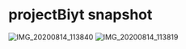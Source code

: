 # projectBiyt snapshot

![IMG_20200814_113840](https://user-images.githubusercontent.com/42836807/102994003-39845a80-4544-11eb-8fae-9e36bacf464e.jpg)
![IMG_20200814_113819](https://user-images.githubusercontent.com/42836807/102994006-3b4e1e00-4544-11eb-9878-30cc06109639.jpg)
